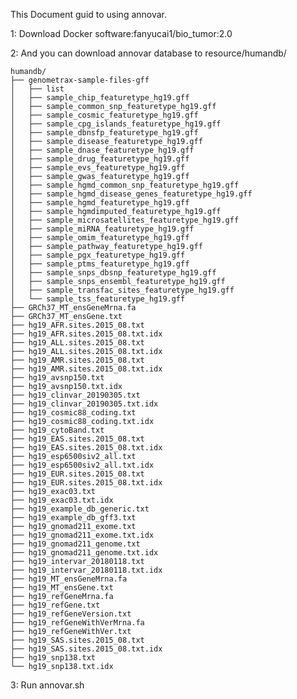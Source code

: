 This Document guid to using annovar.

1: Download Docker software:fanyucai1/bio_tumor:2.0

2: And you can download annovar database to resource/humandb/

    humandb/
    ├── genometrax-sample-files-gff
    │   ├── list
    │   ├── sample_chip_featuretype_hg19.gff
    │   ├── sample_common_snp_featuretype_hg19.gff
    │   ├── sample_cosmic_featuretype_hg19.gff
    │   ├── sample_cpg_islands_featuretype_hg19.gff
    │   ├── sample_dbnsfp_featuretype_hg19.gff
    │   ├── sample_disease_featuretype_hg19.gff
    │   ├── sample_dnase_featuretype_hg19.gff
    │   ├── sample_drug_featuretype_hg19.gff
    │   ├── sample_evs_featuretype_hg19.gff
    │   ├── sample_gwas_featuretype_hg19.gff
    │   ├── sample_hgmd_common_snp_featuretype_hg19.gff
    │   ├── sample_hgmd_disease_genes_featuretype_hg19.gff
    │   ├── sample_hgmd_featuretype_hg19.gff
    │   ├── sample_hgmdimputed_featuretype_hg19.gff
    │   ├── sample_microsatellites_featuretype_hg19.gff
    │   ├── sample_miRNA_featuretype_hg19.gff
    │   ├── sample_omim_featuretype_hg19.gff
    │   ├── sample_pathway_featuretype_hg19.gff
    │   ├── sample_pgx_featuretype_hg19.gff
    │   ├── sample_ptms_featuretype_hg19.gff
    │   ├── sample_snps_dbsnp_featuretype_hg19.gff
    │   ├── sample_snps_ensembl_featuretype_hg19.gff
    │   ├── sample_transfac_sites_featuretype_hg19.gff
    │   └── sample_tss_featuretype_hg19.gff
    ├── GRCh37_MT_ensGeneMrna.fa
    ├── GRCh37_MT_ensGene.txt
    ├── hg19_AFR.sites.2015_08.txt
    ├── hg19_AFR.sites.2015_08.txt.idx
    ├── hg19_ALL.sites.2015_08.txt
    ├── hg19_ALL.sites.2015_08.txt.idx
    ├── hg19_AMR.sites.2015_08.txt
    ├── hg19_AMR.sites.2015_08.txt.idx
    ├── hg19_avsnp150.txt
    ├── hg19_avsnp150.txt.idx
    ├── hg19_clinvar_20190305.txt
    ├── hg19_clinvar_20190305.txt.idx
    ├── hg19_cosmic88_coding.txt
    ├── hg19_cosmic88_coding.txt.idx
    ├── hg19_cytoBand.txt
    ├── hg19_EAS.sites.2015_08.txt
    ├── hg19_EAS.sites.2015_08.txt.idx
    ├── hg19_esp6500siv2_all.txt
    ├── hg19_esp6500siv2_all.txt.idx
    ├── hg19_EUR.sites.2015_08.txt
    ├── hg19_EUR.sites.2015_08.txt.idx
    ├── hg19_exac03.txt
    ├── hg19_exac03.txt.idx
    ├── hg19_example_db_generic.txt
    ├── hg19_example_db_gff3.txt
    ├── hg19_gnomad211_exome.txt
    ├── hg19_gnomad211_exome.txt.idx
    ├── hg19_gnomad211_genome.txt
    ├── hg19_gnomad211_genome.txt.idx
    ├── hg19_intervar_20180118.txt
    ├── hg19_intervar_20180118.txt.idx
    ├── hg19_MT_ensGeneMrna.fa
    ├── hg19_MT_ensGene.txt
    ├── hg19_refGeneMrna.fa
    ├── hg19_refGene.txt
    ├── hg19_refGeneVersion.txt
    ├── hg19_refGeneWithVerMrna.fa
    ├── hg19_refGeneWithVer.txt
    ├── hg19_SAS.sites.2015_08.txt
    ├── hg19_SAS.sites.2015_08.txt.idx
    ├── hg19_snp138.txt
    └── hg19_snp138.txt.idx

3: Run annovar.sh